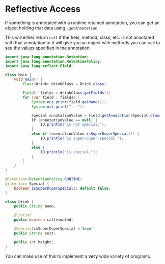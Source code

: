 # Reflective Access

If something is annotated with a runtime retained annotation,
you can get an object holding that data using `.getAnnotation`.

This will either return `null` if the field, method, class, etc. is not
annotated with that annotation or it will give you an object
with methods you can call to see the values specified in the annotation.

```java
import java.lang.annotation.Retention;
import java.lang.annotation.RetentionPolicy;
import java.lang.reflect.Field;

class Main {
    void main() {
        Class<Drink> drinkClass = Drink.class;

        Field[] fields = drinkClass.getFields();
        for (var field : fields) {
            System.out.print(field.getName());
            System.out.print(" - ");

            Special annotationValue = field.getAnnotation(Special.class);
            if (annotationValue == null) {
                IO.println("is not special.");
            }
            else if (annotationValue.isSuperDuperSpecial()) {
                IO.println("is super-duper special.");
            }
            else {
                IO.println("is special.");
            }
        }
    }
}

@Retention(RetentionPolicy.RUNTIME)
@interface Special {
    boolean isSuperDuperSpecial() default false;
}

class Drink {
    public String name;

    @Special
    public boolean caffeinated;

    @Special(isSuperDuperSpecial = true)
    public String cost;

    public int height;
}
```

You can make use of this to implement a **very** wide variety of programs.